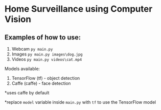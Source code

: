 # Home Surveillance using Computer Vision

## Examples of how to use:

1. Webcam
```py main.py```
2. Images
```py main.py images\dog.jpg```
3. Videos
```py main.py videos\cat.mp4```

Models available:
1. TensorFlow (tf) - object detection
2. Caffe (caffe) - face detection

*uses caffe by default

*replace `model` variable inside `main.py` with `tf` to use the TensorFlow model
